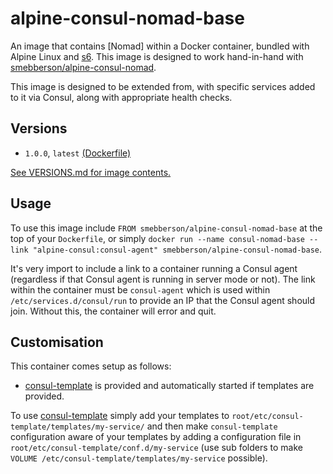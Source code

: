 # alpine-consul-nomad-base

An image that contains [Nomad] within a Docker container, bundled with Alpine Linux and [s6][s6]. This image is designed to work hand-in-hand with [smebberson/alpine-consul-nomad][alpineconsulnomad].

This image is designed to be extended from, with specific services added to it via Consul, along with appropriate health checks.

## Versions

- `1.0.0`, `latest` [(Dockerfile)](https://github.com/smebberson/docker-alpine/blob/master/alpine-consul-nomad-base/Dockerfile)

[See VERSIONS.md for image contents.](https://github.com/smebberson/docker-alpine/blob/master/alpine-consul-nomad-base/VERSIONS.md)

## Usage

To use this image include `FROM smebberson/alpine-consul-nomad-base` at the top of your `Dockerfile`, or simply `docker run --name consul-nomad-base --link "alpine-consul:consul-agent" smebberson/alpine-consul-nomad-base`.

It's very import to include a link to a container running a Consul agent (regardless if that Consul agent is running in server mode or not). The link within the container must be `consul-agent` which is used within `/etc/services.d/consul/run` to provide an IP that the Consul agent should join. Without this, the container will error and quit.

[s6]: http://www.skarnet.org/software/s6/
[consul]: https://www.consul.io/
[alpineconsulnomad]: https://registry.hub.docker.com/u/smebberson/alpine-consul-nomad/

## Customisation

This container comes setup as follows:

- [consul-template][consul-template] is provided and automatically started if templates are provided.

To use [consul-template][consul-template] simply add your templates to `root/etc/consul-template/templates/my-service/` and then make `consul-template` configuration aware of your templates by adding a configuration file in `root/etc/consul-template/conf.d/my-service` (use sub folders to make `VOLUME /etc/consul-template/templates/my-service` possible).

[consul-template]: https://github.com/hashicorp/consul-template